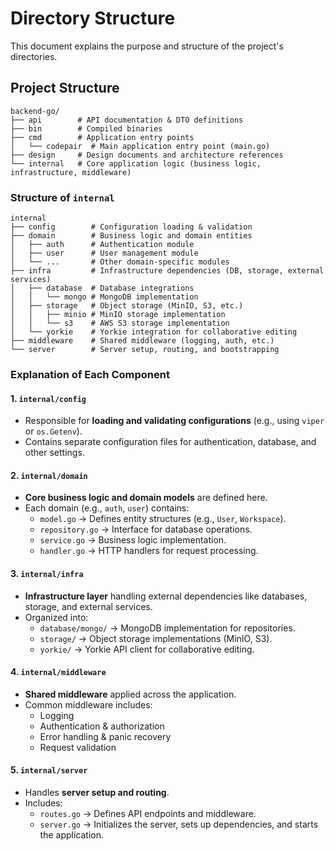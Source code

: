 # Directory Structure

This document explains the purpose and structure of the project's directories.

## Project Structure

```
backend-go/
├── api        # API documentation & DTO definitions
├── bin        # Compiled binaries
├── cmd        # Application entry points
│   └── codepair  # Main application entry point (main.go)
├── design     # Design documents and architecture references
└── internal   # Core application logic (business logic, infrastructure, middleware)
```
### Structure of `internal`

``` 
internal
├── config        # Configuration loading & validation
├── domain        # Business logic and domain entities
│   ├── auth      # Authentication module
│   ├── user      # User management module
│   └── ...       # Other domain-specific modules
├── infra         # Infrastructure dependencies (DB, storage, external services)
│   ├── database  # Database integrations
│   │   └── mongo # MongoDB implementation
│   ├── storage   # Object storage (MinIO, S3, etc.)
│   │   ├── minio # MinIO storage implementation
│   │   └── s3    # AWS S3 storage implementation
│   └── yorkie    # Yorkie integration for collaborative editing
├── middleware    # Shared middleware (logging, auth, etc.)
└── server        # Server setup, routing, and bootstrapping
```

### Explanation of Each Component

#### 1. `internal/config`

- Responsible for **loading and validating configurations** (e.g., using `viper` or `os.Getenv`).
- Contains separate configuration files for authentication, database, and other settings.

#### 2. `internal/domain`

- **Core business logic and domain models** are defined here.
- Each domain (e.g., `auth`, `user`) contains:
    - `model.go` → Defines entity structures (e.g., `User`, `Workspace`).
    - `repository.go` → Interface for database operations.
    - `service.go` → Business logic implementation.
    - `handler.go` → HTTP handlers for request processing.

#### 3. `internal/infra`

- **Infrastructure layer** handling external dependencies like databases, storage, and external services.
- Organized into:
    - `database/mongo/` → MongoDB implementation for repositories.
    - `storage/` → Object storage implementations (MinIO, S3).
    - `yorkie/` → Yorkie API client for collaborative editing.

#### 4. `internal/middleware`

- **Shared middleware** applied across the application.
- Common middleware includes:
    - Logging
    - Authentication & authorization
    - Error handling & panic recovery
    - Request validation

#### 5. `internal/server`

- Handles **server setup and routing**.
- Includes:
    - `routes.go` → Defines API endpoints and middleware.
    - `server.go` → Initializes the server, sets up dependencies, and starts the application.

